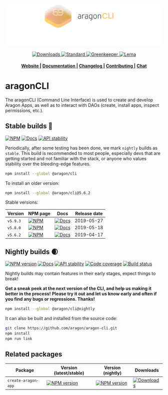 ![aragonCLI logo](/docs/assets/brand/aragoncli.png)

<div align="center">
  <!-- Downloads -->
  <a href="https://npmjs.org/package/@aragon/cli">
    <img src="https://img.shields.io/npm/dm/@aragon/cli.svg?style=flat-square"
      alt="Downloads" />
  </a>
  <!-- Standard -->
  <a href="https://standardjs.com">
    <img src="https://img.shields.io/badge/code%20style-standard-brightgreen.svg?style=flat-square"
      alt="Standard" />
  </a>
  <!-- Greenkeeper -->
  <a href="https://greenkeeper.io">
    <img src="https://badges.greenkeeper.io/aragon/aragon-cli.svg?style=flat-square"
      alt="Greenkeeper" />
  </a>
  <!-- Lerna -->
  <a href="https://lerna.js.org/">
    <img src="https://img.shields.io/badge/maintained%20with-lerna-blueviolet.svg?style=flat-square"
      alt="Lerna" />
  </a>
</div>

<div align="center">
  <h4>
    <a href="https://aragon.org">
      Website
    </a>
    <span> | </span>
    <a href="https://hack.aragon.org/docs/cli-intro.html">
      Documentation
    </a>
    <span> | </span>
    <a href="CHANGELOG.md">
      Changelog
    </a>
    <span> | </span>
    <a href="CONTRIBUTING.md">
      Contributing
    </a>
    <span> | </span>
    <a href="https://aragon.chat">
      Chat
    </a>
  </h4>
</div>

# aragonCLI

The aragonCLI (Command Line Interface) is used to create and develop Aragon Apps, as well as to
interact with DAOs (create, install apps, inspect permissions, etc.).

## Stable builds 🌳

[![NPM](https://img.shields.io/npm/v/@aragon/cli/stable.svg?style=flat-square)](https://npmjs.org/package/@aragon/cli)
[![Docs](https://img.shields.io/badge/docs-latest%20stable-blue.svg?style=flat-square)](https://github.com/aragon/aragon-cli/blob/master/docs/Intro.md)
[![API stability](https://img.shields.io/badge/stability-stable-brightgreen.svg?style=flat-square)](https://nodejs.org/api/documentation.html#documentation_stability_index)

Periodically, after some testing has been done, we mark `nightly` builds as `stable`.
This build is recommended to most people, especially devs that are getting started and not familiar
with the stack, or anyone who values stability over the bleeding-edge features.

```sh
npm install --global @aragon/cli
```

To install an older version:

```sh
npm install --global @aragon/cli@5.6.2
```

Stable versions:

| Version | NPM page | Docs | Release date |
| ------- | -------- | ---- | ------------ |
| `v5.9.3` | [![NPM][593-npm-shield]][593-npm-link] | [![Docs][593-docs-shield]][593-docs-link] | 2019-05-27 |
| `v5.8.0` | [![NPM][580-npm-shield]][580-npm-link] | [![Docs][580-docs-shield]][580-docs-link] | 2019-05-18 |
| `v5.6.2` | [![NPM][562-npm-shield]][562-npm-link] | [![Docs][562-docs-shield]][562-docs-link] | 2019-04-17 |

[593-npm-shield]: https://img.shields.io/badge/npm-v5.9.3-blue.svg?style=flat-square
[593-npm-link]: https://www.npmjs.com/package/@aragon/cli/v/5.9.3
[593-docs-shield]: https://img.shields.io/badge/docs-v5.9.3-blue.svg?style=flat-square
[593-docs-link]: https://github.com/aragon/aragon-cli/blob/v5.9.3/docs/Intro.md

[580-npm-shield]: https://img.shields.io/badge/npm-v5.8.0-blue.svg?style=flat-square
[580-npm-link]: https://www.npmjs.com/package/@aragon/cli/v/5.7.0
[580-docs-shield]: https://img.shields.io/badge/docs-v5.8.0-blue.svg?style=flat-square
[580-docs-link]: https://github.com/aragon/aragon-cli/blob/v5.8.0/docs/Intro.md

[562-npm-shield]: https://img.shields.io/badge/npm-v5.6.2-blue.svg?style=flat-square
[562-npm-link]: https://www.npmjs.com/package/@aragon/cli/v/5.6.2
[562-docs-shield]: https://img.shields.io/badge/docs-v5.6.2-blue.svg?style=flat-square
[562-docs-link]: https://github.com/aragon/aragon-cli/blob/fcaca8be1cb1833ceef515d3eae34b2e1f2ef88d/docs/Intro.md

## Nightly builds 🌒

[![NPM version](https://img.shields.io/npm/v/@aragon/cli/nightly.svg?style=flat-square&color=blueviolet)](https://npmjs.org/package/@aragon/cli)
[![Docs](https://img.shields.io/badge/docs-master-blue.svg?style=flat-square)](https://hack.aragon.org/docs/cli-intro.html)
[![API stability](https://img.shields.io/badge/stability-experimental-orange.svg?style=flat-square)](https://nodejs.org/api/documentation.html#documentation_stability_index)
[![Code coverage](https://img.shields.io/coveralls/aragon/aragon-cli.svg?style=flat-square)](https://coveralls.io/github/aragon/aragon-cli)
[![Build status](https://img.shields.io/travis/aragon/aragon-cli/master.svg?style=flat-square)](https://travis-ci.org/aragon/aragon-cli/branches)

Nightly builds may contain features in their early stages, expect things to break!

**Get a sneak peek at the next version of the CLI, and help us making it better in the process!**
**Please try it out and let us know early and often if you find any bugs or regressions. Thanks!**

```sh
npm install --global @aragon/cli@nightly
```

It can also be built and installed from the source code:

```sh
git clone https://github.com/aragon/aragon-cli.git
npm install
npm run link
```

## Related packages

| Package | Version (latest/stable) | Version (nightly) | Downloads |
| ------- | ----------------------- | ----------------- | --------- |
| `create-aragon-app` | [![NPM version](https://img.shields.io/npm/v/create-aragon-app/latest.svg?style=flat-square)](https://npmjs.org/package/create-aragon-app) | [![NPM version](https://img.shields.io/npm/v/create-aragon-app/nightly.svg?style=flat-square&color=blueviolet)](https://npmjs.org/package/create-aragon-app) | [![Downloads](https://img.shields.io/npm/dm/create-aragon-app.svg?style=flat-square)](https://npmjs.org/package/create-aragon-app) |
